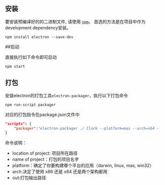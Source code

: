 ## 安装

要安装预编译好的的二进制文件, 请使用 [`npm`](https://docs.npmjs.com/)。 首选的方法是在项目中作为development dependency安装。

```shell
npm install electron --save-dev
```

##启动

直接执行如下命令即可启动

```shell
npm start
```

## 打包

安装electron的打包工具`electron-packager`，执行以下打包命令

```shell
npm run-script packager
```

对应的打包指令在package.json文件中

```json
"scripts": {
    "packager":"electron-packager ./ Clock --platform=mas --arch=x64 --app-version 1.0.0 --out ./bin --overwrite"
}
```

命令说明： 

* location of project: 项目所在路径 
* name of project：打包的项目名字 
* platform：确定了你要构建哪个平台的应用（darwin, linux, mas, win32） 
* arch:决定了使用 x86 还是 x64 还是两个架构都用 
* out:打包输出路径



